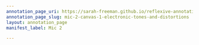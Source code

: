 ```yaml
---
annotation_page_uri: https://sarah-freeman.github.io/reflexive-annotation/annotations/mic-2-canvas-1-electronic-tones-and-distortions.json
annotation_page_slug: mic-2-canvas-1-electronic-tones-and-distortions
layout: annotation_page
manifest_label: Mic 2

---
```

